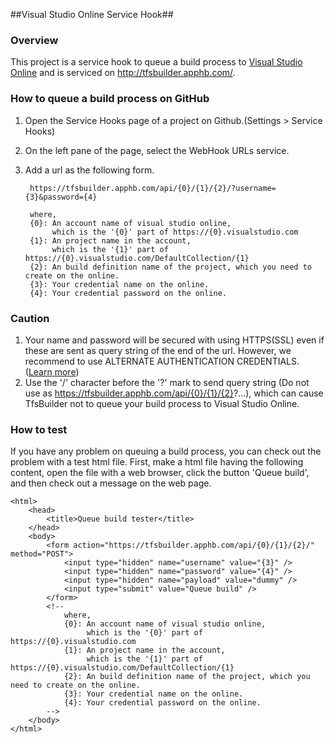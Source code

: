 ##Visual Studio Online Service Hook##

### Overview ###
This project is a service hook to queue a build process to [Visual Studio Online] and is serviced on
<http://tfsbuilder.apphb.com/>.

### How to queue a build process on GitHub ###
1. Open the Service Hooks page of a project on Github.(Settings > Service Hooks)
2. On the left pane of the page, select the WebHook URLs service.
3. Add a url as the following form.

        https://tfsbuilder.apphb.com/api/{0}/{1}/{2}/?username={3}&password={4}

        where,
        {0}: An account name of visual studio online,
             which is the '{0}' part of https://{0}.visualstudio.com
        {1}: An project name in the account,
             which is the '{1}' part of https://{0}.visualstudio.com/DefaultCollection/{1}
        {2}: An build definition name of the project, which you need to create on the online.
        {3}: Your credential name on the online.
        {4}: Your credential password on the online.

### Caution ###

1. Your name and password will be secured with using HTTPS(SSL) even if these are sent as query string of the end of the
   url. However, we recommend to use ALTERNATE AUTHENTICATION CREDENTIALS. ([Learn more])
2. Use the '/' character before the '?' mark to send query string
   (Do not use as https://tfsbuilder.apphb.com/api/{0}/{1}/{2}?...),
   which can cause TfsBuilder not to queue your build process to Visual Studio Online.

### How to test ###
If you have any problem on queuing a build process, you can check out the problem with a test html file.
First, make a html file having the following content, open the file with a web browser, click the button 'Queue build',
and then check out a message on the web page.

    <html>
        <head>
            <title>Queue build tester</title>
        </head>
        <body>
            <form action="https://tfsbuilder.apphb.com/api/{0}/{1}/{2}/" method="POST">
                <input type="hidden" name="username" value="{3}" />
                <input type="hidden" name="password" value="{4}" />
                <input type="hidden" name="payload" value="dummy" />
                <input type="submit" value="Queue build" />	
            </form>
            <!--
                where,
                {0}: An account name of visual studio online,
                     which is the '{0}' part of https://{0}.visualstudio.com
                {1}: An project name in the account,
                     which is the '{1}' part of https://{0}.visualstudio.com/DefaultCollection/{1}
                {2}: An build definition name of the project, which you need to create on the online.
                {3}: Your credential name on the online.
                {4}: Your credential password on the online.
            -->
        </body>
    </html>

[Visual Studio Online]: http://www.visualstudio.com
[Learn more]: http://www.visualstudio.com/en-us/get-started/share-your-xcode-projects-vs